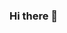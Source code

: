 ### Hi there 👋

<!--
**minhky0211/minhky0211** is a ✨ _special_ ✨ repository because its `README.md` (this file) appears on your GitHub profile.

Here are some ideas to get you started:

- 🔭 I’m currently working on Hackerrank
- 🌱 I’m currently learning Algorithm
- 📫 How to reach me: fb.com/minhky.ga
-->
